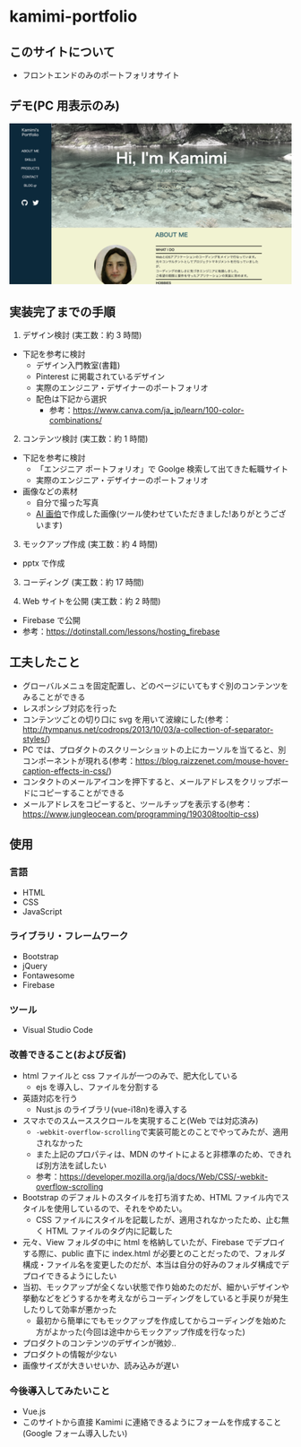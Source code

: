 # kamimi-portfolio

## このサイトについて

- フロントエンドのみのポートフォリオサイト

## デモ(PC 用表示のみ)

![PC用ポートフォリオ](assets/portfolio_web.png "portfolio_web")

## 実装完了までの手順

1. デザイン検討 (実工数：約 3 時間)

- 下記を参考に検討
  - デザイン入門教室(書籍)
  - Pinterest に掲載されているデザイン
  - 実際のエンジニア・デザイナーのポートフォリオ
  - 配色は下記から選択
    - 参考：https://www.canva.com/ja_jp/learn/100-color-combinations/

2. コンテンツ検討 (実工数：約 1 時間)

- 下記を参考に検討
  - 「エンジニア ポートフォリオ」で Goolge 検索して出てきた転職サイト
  - 実際のエンジニア・デザイナーのポートフォリオ
- 画像などの素材
  - 自分で撮った写真
  - <a href="https://ai-art.tokyo/">AI 画伯</a>で作成した画像(ツール使わせていただきました!ありがとうございます)

3. モックアップ作成 (実工数：約 4 時間)

- pptx で作成

3. コーディング (実工数：約 17 時間)

4. Web サイトを公開 (実工数：約 2 時間)

- Firebase で公開
- 参考：https://dotinstall.com/lessons/hosting_firebase

## 工夫したこと

- グローバルメニュを固定配置し、どのページにいてもすぐ別のコンテンツをみることができる
- レスポンシブ対応を行った
- コンテンツごとの切り口に svg を用いて波線にした(参考：http://tympanus.net/codrops/2013/10/03/a-collection-of-separator-styles/)
- PC では、プロダクトのスクリーンショットの上にカーソルを当てると、別コンポーネントが現れる(参考：https://blog.raizzenet.com/mouse-hover-caption-effects-in-css/)
- コンタクトのメールアイコンを押下すると、メールアドレスをクリップボードにコピーすることができる
- メールアドレスをコピーすると、ツールチップを表示する(参考：https://www.jungleocean.com/programming/190308tooltip-css)

## 使用

### 言語

- HTML
- CSS
- JavaScript

### ライブラリ・フレームワーク

- Bootstrap
- jQuery
- Fontawesome
- Firebase

### ツール

- Visual Studio Code

### 改善できること(および反省)

- html ファイルと css ファイルが一つのみで、肥大化している
  - ejs を導入し、ファイルを分割する
- 英語対応を行う
  - Nust.js のライブラリ(vue-i18n)を導入する
- スマホでのスムーススクロールを実現すること(Web では対応済み)
  - `-webkit-overflow-scrolling`で実装可能とのことでやってみたが、適用されなかった
  - また上記のプロパティは、MDN のサイトによると非標準のため、できれば別方法を試したい
  - 参考：https://developer.mozilla.org/ja/docs/Web/CSS/-webkit-overflow-scrolling
- Bootstrap のデフォルトのスタイルを打ち消すため、HTML ファイル内でスタイルを使用しているので、それをやめたい。
  - CSS ファイルにスタイルを記載したが、適用されなかったため、止む無く HTML ファイルのタグ内に記載した
- 元々、View フォルダの中に html を格納していたが、Firebase でデプロイする際に、public 直下に index.html が必要とのことだったので、フォルダ構成・ファイル名を変更したのだが、本当は自分の好みのフォルダ構成でデプロイできるようにしたい
- 当初、モックアップが全くない状態で作り始めたのだが、細かいデザインや挙動などをどうするかを考えながらコーディングをしていると手戻りが発生したりして効率が悪かった
  - 最初から簡単にでもモックアップを作成してからコーディングを始めた方がよかった(今回は途中からモックアップ作成を行なった)
- プロダクトのコンテンツのデザインが微妙..
- プロダクトの情報が少ない
- 画像サイズが大きいせいか、読み込みが遅い

### 今後導入してみたいこと

- Vue.js
- このサイトから直接 Kamimi に連絡できるようにフォームを作成すること(Google フォーム導入したい)
